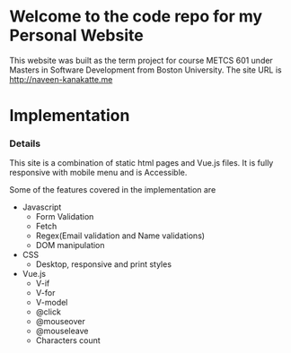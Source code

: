 # Welcome to the code repo for my Personal Website
This website was built as the term project for course METCS 601 under Masters in Software Development from Boston University. The site URL is http://naveen-kanakatte.me

# Implementation
### Details
This site is a combination of static html pages and Vue.js files. It is fully responsive with mobile menu and is Accessible. 

Some of the features covered in the implementation are
* Javascript
    * Form Validation
    * Fetch
    * Regex(Email validation and Name validations)
    * DOM manipulation
* CSS
    * Desktop, responsive and print styles
* Vue.js
    * V-if
    * V-for
    * V-model
    * @click
    * @mouseover
    * @mouseleave
    * Characters count